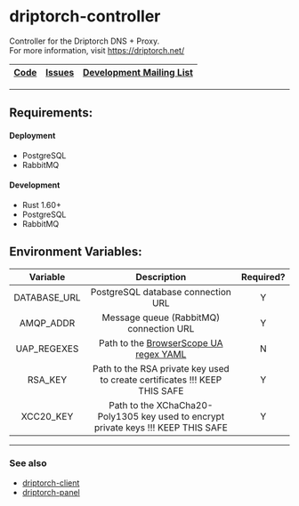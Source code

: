 # driptorch-controller
Controller for the Driptorch DNS + Proxy.   
For more information, visit https://driptorch.net/

| [Code](https://git.sr.ht/~eviee/driptorch-controller) | [Issues](https://todo.sr.ht/~eviee/Driptorch) | [Development Mailing List](https://lists.sr.ht/~eviee/driptorch-devel) |
|-------------------------------------------------------|-----------------------------------------------|------------------------------------------------------------------------|

---

## Requirements:
#### Deployment
* PostgreSQL
* RabbitMQ

#### Development
* Rust 1.60+
* PostgreSQL
* RabbitMQ

## Environment Variables:
| **Variable** |                                             **Description**                                              | **Required?** |
|:------------:|:--------------------------------------------------------------------------------------------------------:|:-------------:|
| DATABASE_URL |                                    PostgreSQL database connection URL                                    |       Y       |
|  AMQP_ADDR   |                                 Message queue (RabbitMQ) connection URL                                  |       Y       |
| UAP_REGEXES  | Path to the [BrowserScope UA regex YAML](https://github.com/ua-parser/uap-core/blob/master/regexes.yaml) |       N       |
|   RSA_KEY    |                Path to the RSA private key used to create certificates !!! KEEP THIS SAFE                |       Y       |
|  XCC20_KEY   |            Path to the XChaCha20-Poly1305 key used to encrypt private keys !!! KEEP THIS SAFE            |       Y       |

---

### See also
* [driptorch-client](https://git.sr.ht/~eviee/driptorch-client)
* [driptorch-panel](https://git.sr.ht/~eviee/driptorch-panel)